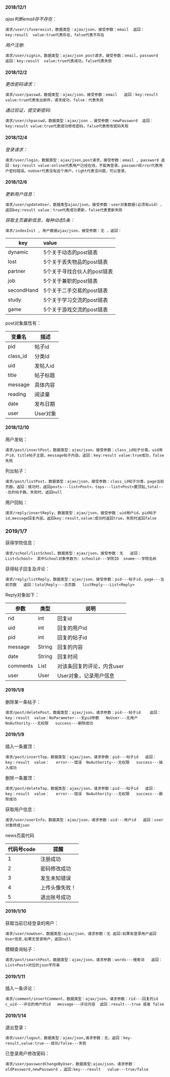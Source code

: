 #### 2018/12/1

*ajax判断email存不存在*：  

`请求/user/ifuserexist，数据类型：ajax/json，接受参数：email  返回：key:result  value:true代表存在，false代表不存在`

*用户注册*:  

`请求/user/signin，数据类型：ajax/json post请求，接受参数：email，password   返回：key:result  value:true代表成功，false代表失败  `

#### 2018/12/2

*更改密码请求：*   

 `请求/user/passwd，数据类型：ajax/json，接受参数：email   返回：key:result value:true代表发出邮件，请求成功，false：代表失败`

*通过验证，提交新密码:*  

`请求/user/chpasswd，数据类型：ajax/json ，接受参数：newPassword  返回：key:result value:true代表成功修改密码，false代表修改密码失败`

#### 2018/12/4

*登录请求：*  

`请求/user/login，数据类型：ajax/json,post请求，接受参数：email , password 返回：key:result value:online代表用户已经在线，不能再登录。passwordError代表用户密码错误。noUser代表没有这个用户。right代表没问题，可以登录。`

#### 2018/12/6

*更新用户信息*：

`请求/user/updateUser，数据类型ajax/json，接受参数：user对象数据(必须有uid) ，返回key:result value：true代表成功更新，false代表更新失败`

*获取主页最新信息，每种动态5条：*

`请求/indexInit , 用户数据ajax/json，接受参数：无 ，返回：`

| key        | value                       |
| ---------- | :-------------------------- |
| dynamic    | 5个关于动态的post链表       |
| lost       | 5个关于丢失物品的post链表   |
| partner    | 5个关于寻找合伙人的post链表 |
| job        | 5个关于兼职的post链表       |
| secondHand | 5个关于二手交易的post链表   |
| study      | 5个关于学习交流的post链表   |
| game       | 5个关于游戏交流的post链表   |

post对象属性有：

| 变量名   | 描述     |
| -------- | -------- |
| pid      | 帖子id   |
| class_id | 分类Id   |
| uid      | 发帖人id |
| title    | 帖子标题 |
| message  | 具体内容 |
| reading  | 阅读量   |
| date     | 发布日期 |
| user     | User对象 |

#### 2018/12/10

用户发帖：

`请求/post/insertPost，数据类型：ajax/json，接受参数：class_id帖子分类，uid用户id，title帖子主题，message帖子内容。返回：key:result value:true成功，false失败`

列出帖子：

`请求/post/listPost，数据类型：ajax/json，接受参数：class_id帖子分类，page当前页数。返回：成功时，返回posts---list<Post>，tops---list<Post>置顶贴,total---总的帖子数。失败时，返回null`

用户回帖：

`请求/reply/insertReply，数据类型：ajax/json，接受参数：uid用户id，pid帖子id,message回复内容。返回key：result,value:成功时返回true，失败时返回false`



### 2019/1/7

获得学院信息：

`请求/school/listSchool，数据类型：ajax/json，接受参数：无   返回：List<School>  其中School对象参数为: schoolid---学院ID  sname---学院名称`

获得帖子回复及评论：

`请求/reply/listReply，数据类型：ajax/json，接受参数：pid---帖子id，page---当前页数   返回：tatalReply---总页数   listReply---List<Reply>`

Reply对象如下：

| 参数     | 类型          | 说明                       |
| -------- | ------------- | -------------------------- |
| rid      | int           | 回复id                     |
| uid      | int           | 回复的用户id               |
| pid      | int           | 回复的帖子id               |
| message  | String        | 回复的内容                 |
| date     | String        | 回复时间                   |
| comments | List<Comment> | 对该条回复的评论，内含user |
| user     | User          | User对象，记录用户信息     |

#### 2019/1/8

删除某一条帖子：

`请求/post/deletePost，数据类型：ajax/json，请求参数：pid---帖子id    返回：key：result  value：NoParameter---无pid参数   NoUser---无用户  NoAuthority---无权限   success---删除成功 `  

#### 2019/1/9

插入一条置顶：

`请求/post/insertTop，数据类型：ajax/json，请求参数：pid---帖子id   返回：key：result  value：   error---错误  NoAuthority---无权限   success---插入成功`

删除一条置顶：

`请求/post/deleteTop，数据类型：ajax/json，请求参数：pid---帖子id   返回：key：result  value：   error---错误  NoAuthority---无权限   success---删除成功`

获取用户信息：

`请求/user/userInfo，数据类型：ajax/json，请求参数：uid---用户id   返回：user对象转成json`

news页面代码

| 代码号code | 提醒           |
| ---------- | -------------- |
| 1          | 注册成功       |
| 2          | 密码修改成功   |
| 3          | 发生未知错误   |
| 4          | 上传头像失败！ |
| 5          | 退出账号成功   |

#### 2019/1/10

获取当前已经登录的用户：

`请求/user/nowUser，数据类型:ajax/json，请求参数：无 返回:如果有登录用户返回User信息,如果无登录用户，返回null`

模糊查询帖子：

`请求/post/searchPost，数据类型：ajax/json，请求参数：words---搜索词   返回：List<Post>对应的json字符串 `

#### 2019/1/11

插入一条评论：

`请求/comment/insertComment，数据类型：ajax/json，请求参数：rid---回复的id   c_uid---评论的用户的id   message---评论内容  返回：result---true 或者 false `

#### 2019/1/14

退出登录：

`请求/user/logout，数据类型：ajax/json,请求参数：无，返回：key-result,value:true---成功/false---失败`

已登录用户修改密码：

`请求/user/passwordChangeByUser，数据类型:ajax/json，请求参数：oldPassword,newPassword ，返回:key---result   value---true/false`